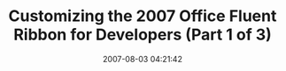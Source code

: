 ---
date: 2007-08-03 04:21:42
link:
  source: delicious
  source_url: https://del.icio.us/roytang
  text: Customizing the 2007 Office Fluent Ribbon for Developers (Part 1 of 3)
  url: http://msdn2.microsoft.com/en-us/library/ms406046.aspx
slug: customizing-the-2007-office-fluent-ribbon-for-developers-part-1-of-3
source: delicious
tags:
- programming
- windows
title: Customizing the 2007 Office Fluent Ribbon for Developers (Part 1 of 3)
---
